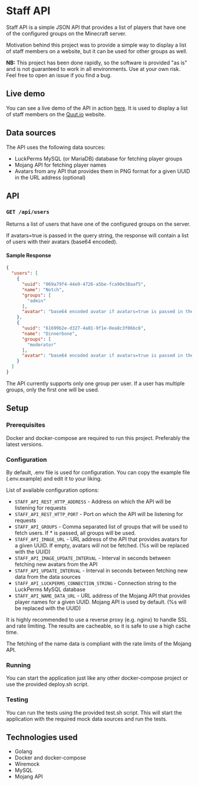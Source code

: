 # Staff API

Staff API is a simple JSON API that provides a list of players that have one of the configured groups on the Minecraft server.

Motivation behind this project was to provide a simple way to display a list of staff members on a website, but it can be used for other groups as well.

**NB:** This project has been done rapidly, so the software is provided "as is" and is not guaranteed to work in all environments. Use at your own risk. Feel free to open an issue if you find a bug.

## Live demo

You can see a live demo of the API in action [here](https://api.quut.io/staff-api/api/users?avatars=true). It is used to display a list of staff members on the [Quut.io](https://quut.io/yllapito) website.

## Data sources

The API uses the following data sources:
* LuckPerms MySQL (or MariaDB) database for fetching player groups
* Mojang API for fetching player names
* Avatars from any API that provides them in PNG format for a given UUID in the URL address (optional)

## API

### `GET /api/users`

Returns a list of users that have one of the configured groups on the server.

If avatars=true is passed in the query string, the response will contain a list of users with their avatars (base64 encoded).

#### Sample Response

```json
{
  "users": [
    {
      "uuid": "069a79f4-44e9-4726-a5be-fca90e38aaf5",
      "name": "Notch",
      "groups": [
        "admin"
      ],
      "avatar": "base64 encoded avatar if avatars=true is passed in the query string"
    },
    {
      "uuid": "61699b2e-d327-4a01-9f1e-0ea8c3f06bc6",
      "name": "Dinnerbone",
      "groups": [
        "moderator"
      ],
      "avatar": "base64 encoded avatar if avatars=true is passed in the query string"
    }
  ]
}
```

The API currently supports only one group per user. If a user has multiple groups, only the first one will be used.

## Setup

### Prerequisites

Docker and docker-compose are required to run this project. Preferably the latest versions.

### Configuration

By default, .env file is used for configuration. You can copy the example file (.env.example) and edit it to your liking.

List of available configuration options:
* `STAFF_API_REST_HTTP_ADDRESS` - Address on which the API will be listening for requests
* `STAFF_API_REST_HTTP_PORT` - Port on which the API will be listening for requests
* `STAFF_API_GROUPS` - Comma separated list of groups that will be used to fetch users. If * is passed, all groups will be used.
* `STAFF_API_IMAGE_URL` - URL address of the API that provides avatars for a given UUID. If empty, avatars will not be fetched. (%s will be replaced with the UUID)
* `STAFF_API_IMAGE_UPDATE_INTERVAL` - Interval in seconds between fetching new avatars from the API
* `STAFF_API_UPDATE_INTERVAL` - Interval in seconds between fetching new data from the data sources
* `STAFF_API_LUCKPERMS_CONNECTION_STRING` - Connection string to the LuckPerms MySQL database
* `STAFF_API_NAME_DATA_URL` - URL address of the Mojang API that provides player names for a given UUID. Mojang API is used by default. (%s will be replaced with the UUID)

It is highly recommended to use a reverse proxy (e.g. nginx) to handle SSL and rate limiting. 
The results are cacheable, so it is safe to use a high cache time.

The fetching of the name data is compliant with the rate limits of the Mojang API.

### Running

You can start the application just like any other docker-compose project or use the provided deploy.sh script.

### Testing

You can run the tests using the provided test.sh script. This will start the application with the required mock data sources and run the tests.

## Technologies used

* Golang
* Docker and docker-compose
* Wiremock
* MySQL
* Mojang API
